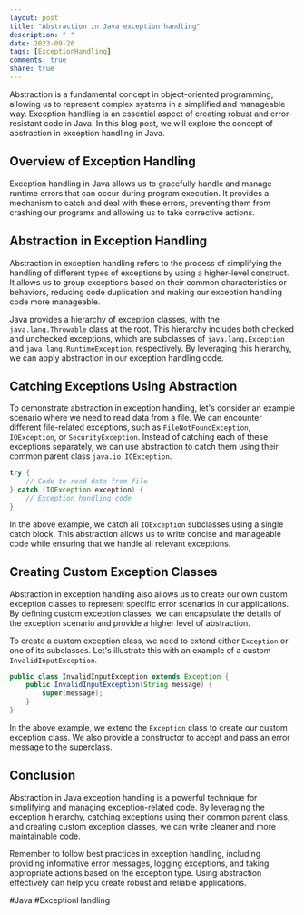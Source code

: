 ```yaml
---
layout: post
title: "Abstraction in Java exception handling"
description: " "
date: 2023-09-26
tags: [ExceptionHandling]
comments: true
share: true
---
```


Abstraction is a fundamental concept in object-oriented programming, allowing us to represent complex systems in a simplified and manageable way. Exception handling is an essential aspect of creating robust and error-resistant code in Java. In this blog post, we will explore the concept of abstraction in exception handling in Java.

## Overview of Exception Handling

Exception handling in Java allows us to gracefully handle and manage runtime errors that can occur during program execution. It provides a mechanism to catch and deal with these errors, preventing them from crashing our programs and allowing us to take corrective actions.

## Abstraction in Exception Handling

Abstraction in exception handling refers to the process of simplifying the handling of different types of exceptions by using a higher-level construct. It allows us to group exceptions based on their common characteristics or behaviors, reducing code duplication and making our exception handling code more manageable.

Java provides a hierarchy of exception classes, with the `java.lang.Throwable` class at the root. This hierarchy includes both checked and unchecked exceptions, which are subclasses of `java.lang.Exception` and `java.lang.RuntimeException`, respectively. By leveraging this hierarchy, we can apply abstraction in our exception handling code.

## Catching Exceptions Using Abstraction

To demonstrate abstraction in exception handling, let's consider an example scenario where we need to read data from a file. We can encounter different file-related exceptions, such as `FileNotFoundException`, `IOException`, or `SecurityException`. Instead of catching each of these exceptions separately, we can use abstraction to catch them using their common parent class `java.io.IOException`.

```java
try {
    // Code to read data from file
} catch (IOException exception) {
    // Exception handling code
}
```

In the above example, we catch all `IOException` subclasses using a single catch block. This abstraction allows us to write concise and manageable code while ensuring that we handle all relevant exceptions.

## Creating Custom Exception Classes

Abstraction in exception handling also allows us to create our own custom exception classes to represent specific error scenarios in our applications. By defining custom exception classes, we can encapsulate the details of the exception scenario and provide a higher level of abstraction.

To create a custom exception class, we need to extend either `Exception` or one of its subclasses. Let's illustrate this with an example of a custom `InvalidInputException`.

```java
public class InvalidInputException extends Exception {
    public InvalidInputException(String message) {
        super(message);
    }
}
```

In the above example, we extend the `Exception` class to create our custom exception class. We also provide a constructor to accept and pass an error message to the superclass.

## Conclusion

Abstraction in Java exception handling is a powerful technique for simplifying and managing exception-related code. By leveraging the exception hierarchy, catching exceptions using their common parent class, and creating custom exception classes, we can write cleaner and more maintainable code.

Remember to follow best practices in exception handling, including providing informative error messages, logging exceptions, and taking appropriate actions based on the exception type. Using abstraction effectively can help you create robust and reliable applications.

#Java #ExceptionHandling
